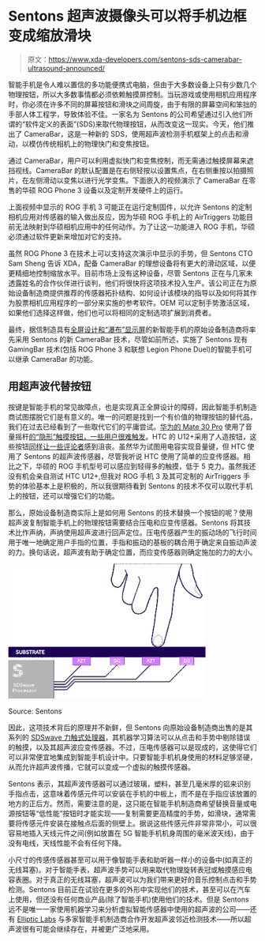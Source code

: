# Sentons 超声波摄像头可以将手机边框变成缩放滑块

> 原文：<https://www.xda-developers.com/sentons-sds-camerabar-ultrasound-announced/>

智能手机是令人难以置信的多功能便携式电脑，但由于大多数设备上只有少数几个物理按钮，所以大多数事情都必须依赖触摸屏控制。当玩游戏或使用相机应用程序时，你必须在许多不同的屏幕按钮和滑块之间周旋，由于有限的屏幕空间和笨拙的手部人体工程学，导致体验不佳。一家名为 Sentons 的公司希望通过引入他们所谓的“软件定义的表面”(SDS)来取代物理按钮，从而改变这一现实。今天，他们推出了 CameraBar，这是一种新的 SDS，使用超声波检测手机框架上的点击和滑动，以模仿传统相机上的物理快门和变焦按钮。

通过 CameraBar，用户可以利用虚拟快门和变焦控制，而无需通过触摸屏幕来遮挡视线。CameraBar 的默认配置是在右侧轻按以设置焦点，在右侧重按以拍摄照片，在左侧滑动以变焦以进行光学变焦。下面嵌入的视频演示了 CameraBar 在零售的华硕 ROG Phone 3 设备以及定制开发硬件上的运行。

上面视频中显示的 ROG 手机 3 可能正在运行定制固件，以允许 Sentons 的定制相机应用对传感器的输入做出反应，因为华硕 ROG 手机上的 AirTriggers 功能目前无法映射到华硕相机应用中的任何动作。为了让这一功能进入 ROG 手机，华硕必须通过软件更新来增加对它的支持。

虽然 ROG Phone 3 在技术上可以支持这次演示中显示的手势，但 Sentons CTO Sam Sheng 告诉 XDA，配备 CameraBar 的理想设备将有更大的滑动区域，以便更精细地控制缩放水平。目前市场上没有这种设备，尽管 Sentons 正在与几家未透露姓名的合作伙伴进行谈判，他们将很快将这项技术投入生产。该公司正在为原始设备制造商提供推荐的传感器拓扑结构、如何设计该模块的指导以及如何将其作为股票相机应用程序的一部分来实施的参考软件。OEM 可以定制手势激活区域，如果他们选择这样做，他们也可以将相同的定制选项扩展到消费者。

最终，据信制造具有[全屏设计和“瀑布”显示屏](https://www.xda-developers.com/opinion-waterfall-displays-are-the-future-of-the-glass-slab-smartphone/)的新智能手机的原始设备制造商将率先采用 Sentons 的新 CameraBar 技术，尽管如前所述，实施了 Sentons 现有 GamingBar 技术(包括 ROG Phone 3 和联想 Legion Phone Duel)的智能手机可以继承 CameraBar 的功能。

## 用超声波代替按钮

按键是智能手机的常见故障点，也是实现真正全屏设计的障碍，因此智能手机制造商试图摆脱它们是有意义的。唯一的问题是找到一个有价值的物理按钮的替代品，我们在过去已经看到了一些取代它们的平庸尝试。[华为的 Mate 30 Pro](https://www.xda-developers.com/huawei-mate-30-pro-rs-porsche-design-specifications-features-pricing-availability/) 使用了音量摇杆[的“隐形”触摸按钮，一些用户很难触发](https://www.reddit.com/r/Huawei/comments/dbjs7k/removing_the_volume_buttons_on_mate_30_pro_is_a/)。HTC 的 U12+采用了人造按钮，这些按钮[同样让一些评论者](https://www.theverge.com/2018/6/12/17451622/htc-u12-plus-review-specs-price-android-smartphone#qkgYp4:~:text=The%20faux%20buttons%20on%20the%20HTC%20U12%20Plus%20were%20a%20problem)感到沮丧。虽然华为试图用电容实现音量键，但 HTC 使用了 Sentons 的超声波传感器，尽管我听说 HTC 使用了简单的应变传感器。相比之下，华硕的 ROG 手机型号可以感应到轻得多的触摸，低于 5 克力。虽然我还没有机会亲自测试 HTC U12+,但我对 ROG 手机 3 及其可定制的 AirTriggers 手势的体验基本上是积极的，所以我很期待看到 Sentons 的技术不仅可以取代手机上的按钮，还可以增强它们的功能。

那么，原始设备制造商实际上是如何用 Sentons 的技术替换一个按钮的呢？使用超声波复制智能手机上的物理按钮需要结合压电和应变传感器。Sentons 将其技术比作声纳，声纳使用超声波进行回声定位。压电传感器产生的振动场的飞行时间用于唯一地确定用户手指的位置，手指和振动的基板的耦合用于确定来自振动声波的力。换句话说，超声波有助于确定位置，而应变传感器则确定施加的力的大小。

 <picture>![](img/756579400e99708ae694aec39da226b2.png)</picture> 

Source: Sentons

因此，这项技术背后的原理并不新鲜，但 Sentons 向原始设备制造商出售的是其系列的 [SDSwave 力触式处理器](https://www.sentons.com/products/)，其机器学习算法可以从点击和手势中剔除错误的触摸，以及其超声波应变传感器。不过，压电传感器可以是现成的，这使得它们可以非常便宜地集成到智能手机设计中。只要智能手机机身使用的材料足够坚硬，从而允许超声波传播，它就可以变成一个虚拟的触摸传感器。

Sentons 表示，其超声波传感器可以通过玻璃，塑料，甚至几毫米厚的铝来识别手指点击，这意味着传感元件可以安装在手机的中板上，而不是在手指应该放置的地方的正后方。然而，需要注意的是，这只能在智能手机制造商希望替换音量或电源按钮等“低性能”按钮时才能实现——复制需要更高精度的手势，如滑块，通常需要将传感元件安装在接触点后面的侧壁上。据说这些传感元件非常非常小，可以很容易地插入天线元件之间(例如放置在 5G 智能手机机身周围的毫米波天线)，由于没有电线，天线性能不会有任何下降。

小尺寸的传感传感器甚至可以用于像智能手表和助听器一样小的设备中(如真正的无线耳塞)。对于智能手表，超声波手势可以用来取代物理旋转表冠或触摸感应电容表圈。对于真正的无线耳塞，超声波可以为我们带来更好的音乐控制点击和手势检测。Sentons 目前正在试验在更多的外形中实现他们的技术，甚至可以在汽车上使用，但还没有任何商业产品(除了智能手机)使用他们的技术。但是 Sentons 远不是唯一一家使用机器学习来分析虚拟智能传感器中使用的超声波的公司——还有 [Elliptic Labs](https://www.ellipticlabs.com/) 与多家智能手机制造商合作开发超声波邻近检测技术——所以超声波很有可能会继续存在，并被更广泛地采用。